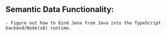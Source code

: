 

## Semantic Data Functionality:
    - Figure out how to bind Jena from Java into the TypeScript backend/Node(v8) runtime.